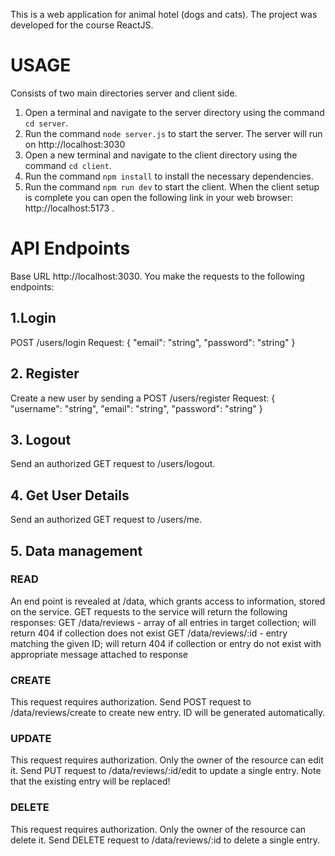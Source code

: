 This is a web application for animal hotel (dogs and cats). The project was developed for the course ReactJS.

# USAGE
Consists of two main directories server and client side.
1. Open a terminal and navigate to the server directory using the command `cd server`.
2. Run the command `node server.js` to start the server. The server will run on http://localhost:3030
3. Open a new terminal and navigate to the client directory using the command `cd client`.
4. Run the command `npm install` to install the necessary dependencies.
5. Run the command `npm run dev` to start the client. 
When the client setup is complete you can open the following link in your web browser: http://localhost:5173 .

# API Endpoints
Base URL http://localhost:3030. You make the requests to the following endpoints:
## 1.Login
 POST  /users/login
 Request:
 {
    "email": "string",
    "password": "string"
}

## 2. Register
Create a new user by sending a 
POST  /users/register
Request:
{
    "username": "string",
    "email": "string",
    "password": "string"
}

## 3. Logout
Send an authorized GET request to /users/logout.

## 4. Get User Details
Send an authorized GET request to /users/me.

## 5. Data management
  ### READ 
  An end point is revealed at /data, which grants access to information, stored on the service. GET requests to the service will return the following responses:
  GET /data/reviews - array of all entries in target collection; will return 404 if collection does not exist
  GET /data/reviews/:id - entry matching the given ID; will return 404 if collection or entry do not exist with appropriate message attached to response

  ### CREATE
  This request requires authorization.
  Send POST request to /data/reviews/create to create new entry. ID will be generated automatically.

  ### UPDATE
  This request requires authorization. Only the owner of the resource can edit it.
  Send PUT request to /data/reviews/:id/edit to update a single entry. Note that the existing entry will be replaced!

  ### DELETE
  This request requires authorization. Only the owner of the resource can delete it.
  Send DELETE request to /data/reviews/:id to delete a single entry.